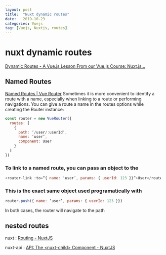 ```yaml
---
layout: post
title:  "Nuxt dynamic routes"
date:   2019-10-23
categories: Vuejs
tag: [Vuejs, Nuxtjs, routes]
---
```




# nuxt dynamic routes
[Dynamic Routes - A Vue.js Lesson From our Vue.js Course: Nuxt.js…](https://vueschool.io/lessons/nuxtjs-dynamic-routes?friend=nuxt)

## Named Routes
[Named Routes | Vue Router](https://router.vuejs.org/guide/essentials/named-routes.html)
Sometimes it is more convenient to identify a route with a name, especially when linking to a route or performing navigations. You can give a route a name in the routes options while creating the Router instance:

```javascript
const router = new VueRouter({
  routes: [
    {
      path: ‘/user/:userId’,
      name: ‘user’,
      component: User
    }
  ]
})
```

### To link to a named route, you can pass an object to the
```javascript
<router-link :to=“{ name: ‘user’, params: { userId: 123 }}”>User</router-link>
```


### This is the exact same object used programatically with
```javascript
router.push({ name: ‘user’, params: { userId: 123 }})
```

In both cases, the router will navigate to the path

## nested routes
nuxt : [Routing - NuxtJS](https://nuxtjs.org/guide/routing#dynamic-nested-routes)

nuxt-api : [API: The \<nuxt-child\> Component - NuxtJS](https://nuxtjs.org/api/components-nuxt-child/)